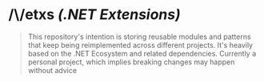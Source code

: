 # /\\/etxs _(.NET Extensions)_
> This repository's intention is storing reusable modules and patterns that keep being reimplemented across different projects. It's heavily
based on the .NET Ecosystem and related dependencies. Currently a personal project, which implies breaking changes may happen without advice